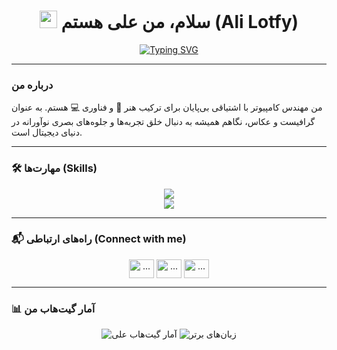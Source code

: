 <div align="center">

# <img src="https://media.giphy.com/media/hvRJCLFzcasrR4ia7z/giphy.gif" width="28px"> سلام، من علی هستم (Ali Lotfy)

<a href="https://git.io/typing-svg"><img src="https://readme-typing-svg.demolab.com?font=Vazirmatn&size=25&duration=4000&pause=1000&color=19A7CE&center=true&vCenter=true&width=550&lines=%D9%85%D9%87%D9%86%D8%AF%D8%B3+%DA%A9%D8%A7%D9%85%D9%BE%DB%8C%D9%88%D8%AA%D8%B1+%D9%88+%D8%B7%D8%B1%D8%A7%D8%AD+%D8%AF%DB%8C%D8%AC%DB%8C%D8%AA%D8%A7%D9%84;%D8%AE%D8%A7%D9%84%D9%82+%D8%AA%D8%AC%D8%B1%D8%A8%D9%87%E2%80%8C%D9%87%D8%A7%DB%8C+%D8%A8%D8%B5%D8%B1%DB%8C+%D9%86%D9%88%D8%A2%D9%88%D8%B1%D8%A7%D9%86%D9%87;%D8%B9%D8%A7%D8%B4%D9%82+%D8%AA%D8%B1%DA%A9%DB%8C%D8%A8+%D9%87%D9%86%D8%B1+%D9%88+%D9%81%D9%86%D8%A7%D9%88%D8%B1%DB%8C" alt="Typing SVG" /></a>

</div>

---

### **درباره من**

من مهندس کامپیوتر با اشتیاقی بی‌پایان برای ترکیب هنر 🎨 و فناوری 💻 هستم. به عنوان گرافیست و عکاس، نگاهم همیشه به دنبال خلق تجربه‌ها و جلوه‌های بصری نوآورانه در دنیای دیجیتال است.

---

### **🛠️ مهارت‌ها (Skills)**

<p align="center">
  <a href="https://skillicons.dev">
    <img src="https://skillicons.dev/icons?i=python,javascript,react,nodejs,html,css,git,docker" />
  </a>
  <br>
  <a href="https://skillicons.dev">
    <img src="https://skillicons.dev/icons?i=ps,ai,pr,ae,xd,figma,blender" />
  </a>
</p>

---

### **📬 راه‌های ارتباطی (Connect with me)**

<p align="center">
<a href="https://linkedin.com/in/..." target="blank"><img align="center" src="https://raw.githubusercontent.com/rahuldkjain/github-profile-readme-generator/master/src/images/icons/Social/linked-in-alt.svg" alt="..." height="30" width="40" /></a>
<a href="https://instagram.com/..." target="blank"><img align="center" src="https://raw.githubusercontent.com/rahuldkjain/github-profile-readme-generator/master/src/images/icons/Social/instagram.svg" alt="..." height="30" width="40" /></a>
<a href="https://your-portfolio-website.com" target="blank"><img align="center" src="https://raw.githubusercontent.com/rahuldkjain/github-profile-readme-generator/master/src/images/icons/Social/globe.svg" alt="..." height="30" width="40" /></a>
</p>

---

### **📊 آمار گیت‌هاب من**

<div align="center">
  <img src="https://github-readme-stats.vercel.app/api?username=alilotfyarbat&show_icons=true&locale=fa&theme=vision-friendly-dark&hide_border=true&card_width=450" alt="آمار گیت‌هاب علی" />
  <img src="https://github-readme-stats.vercel.app/api/top-langs/?username=alilotfyarbat&layout=compact&locale=fa&theme=vision-friendly-dark&hide_border=true" alt="زبان‌های برتر" />
</div>
